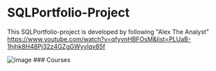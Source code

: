 # SQLPortfolio-Project
This SQLPortfolio-project is developed by following "Alex The Analyst" https://www.youtube.com/watch?v=qfyynHBFOsM&list=PLUaB-1hjhk8H48Pj32z4GZgGWyylqv85f 

![image](https://user-images.githubusercontent.com/112087783/229279280-56908bd6-c776-4493-bd69-bc72730bfeb0.png) ### Courses
